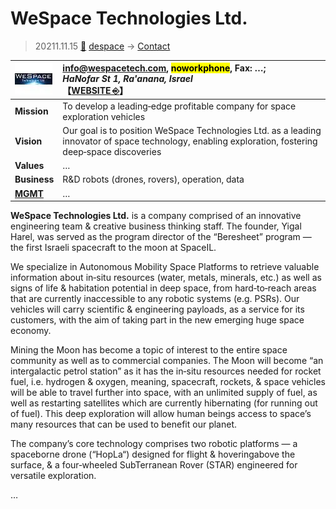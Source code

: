 # WeSpace Technologies Ltd.
> 20211.11.15 [🚀](../../../index/index.md) [despace](../index.md) → [Contact](../contact.md)

|[![](../f/contact/w/wespace_tech_logo1_thumb.webp)](../f/contact/w/wespace_tech_logo1.webp)|<info@wespacetech.com>, <mark>noworkphone</mark>, Fax: …;<br> *HaNofar St 1, Ra'anana, Israel*<br> 【[WEBSITE ⎆](http://www.wespacetech.com/)】|
|:-|:-|
|**Mission**|To develop a leading‑edge profitable company for space exploration vehicles|
|**Vision**|Our goal is to position WeSpace Technologies Ltd. as a leading innovator of space technology, enabling exploration, fostering deep‑space discoveries|
|**Values**|…|
|**Business**|R&D robots (drones, rovers), operation, data|
|**[MGMT](../mgmt.md)**|…|

**WeSpace Technologies Ltd.** is a company comprised of an innovative engineering team & creative business thinking staff. The founder, Yigal Harel, was served as the program director of the “Beresheet” program — the first Israeli spacecraft to the moon at SpaceIL.

We specialize in Autonomous Mobility Space Platforms to retrieve valuable information about in‑situ resources (water, metals, minerals, etc.) as well as signs of life & habitation potential in deep space, from hard‑to‑reach areas that are currently inaccessible to any robotic systems (e.g. PSRs). Our vehicles will carry scientific & engineering payloads, as a service for its customers, with the aim of taking part in the new emerging huge space economy.

Mining the Moon has become a topic of interest to the entire space community as well as to commercial companies. The Moon will become “an intergalactic petrol station” as it has the in‑situ resources needed for rocket fuel, i.e. hydrogen & oxygen, meaning, spacecraft, rockets, & space vehicles will be able to travel further into space, with an unlimited supply of fuel, as well as restarting satellites which are currently hibernating (for running out of fuel). This deep exploration will allow human beings access to space’s many resources that can be used to benefit our planet.

The   company’s   core   technology   comprises   two robotic  platforms — a  spaceborne  drone (“HopLa“) designed  for  flight  &  hoveringabove  the  surface, &  a  four‑wheeled  SubTerranean  Rover  (STAR) engineered for versatile exploration.

<p style="page-break-after:always"> </p>

…

